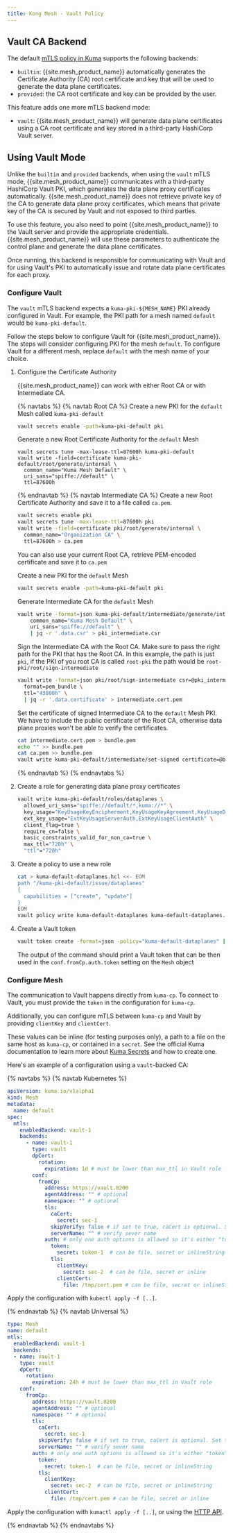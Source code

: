 ```yaml
---
title: Kong Mesh - Vault Policy
---
```


## Vault CA Backend

The default [mTLS policy in Kuma](https://kuma.io/docs/latest/policies/mutual-tls/)
supports the following backends:

* `builtin`: {{site.mesh_product_name}} automatically generates the Certificate
Authority (CA) root certificate and key that will be used to generate the data
plane certificates.
* `provided`: the CA root certificate and key can be provided by the user.

This feature adds one more mTLS backend mode:

* `vault`: {{site.mesh_product_name}} will generate data plane certificates
using a CA root certificate and key stored in a third-party HashiCorp Vault
server.

## Using Vault Mode

Unlike the `builtin` and `provided` backends, when using the `vault` mTLS mode,
{{site.mesh_product_name}} communicates with a third-party HashiCorp Vault PKI,
which generates the data plane proxy certificates automatically.
{{site.mesh_product_name}} does not retrieve private key of the CA to generate data plane proxy certificates,
which means that private key of the CA is secured by Vault and not exposed to third parties.

To use this feature, you also need to point {{site.mesh_product_name}} to the
Vault server and provide the appropriate credentials. {{site.mesh_product_name}}
will use these parameters to authenticate the control plane and generate the
data plane certificates.

Once running, this backend is responsible for communicating with Vault and for
using Vault's PKI to automatically issue and rotate data plane certificates for
each proxy.

### Configure Vault

The `vault` mTLS backend expects a `kuma-pki-${MESH_NAME}` PKI already
configured in Vault. For example, the PKI path for a mesh named `default` would
be `kuma-pki-default`.

Follow the steps below to configure Vault for {{site.mesh_product_name}}.
The steps will consider configuring PKI for the mesh `default`.
To configure Vault for a different mesh, replace `default` with the mesh name of your choice.

1. Configure the Certificate Authority

    {{site.mesh_product_name}} can work with either Root CA or with Intermediate CA.
    
    {% navtabs %}
    {% navtab Root CA %}
    Create a new PKI for the `default` Mesh called `kuma-pki-default`
    ```sh
    vault secrets enable -path=kuma-pki-default pki
    ```
    Generate a new Root Certificate Authority for the `default` Mesh
    ```
    vault secrets tune -max-lease-ttl=87600h kuma-pki-default
    vault write -field=certificate kuma-pki-default/root/generate/internal \
      common_name="Kuma Mesh Default" \
      uri_sans="spiffe://default" \
      ttl=87600h
    ```
    {% endnavtab %}
    {% navtab Intermediate CA %}
    Create a new Root Certificate Authority and save it to a file called `ca.pem`.
    ```sh
    vault secrets enable pki
    vault secrets tune -max-lease-ttl=87600h pki
    vault write -field=certificate pki/root/generate/internal \
      common_name="Organization CA" \
      ttl=87600h > ca.pem
    ```
    You can also use your current Root CA, retrieve PEM-encoded certificate and save it to `ca.pem`
    
    Create a new PKI for the `default` Mesh
    ```sh
    vault secrets enable -path=kuma-pki-default pki
    ```
    
    Generate Intermediate CA for the `default` Mesh
    ```sh
    vault write -format=json kuma-pki-default/intermediate/generate/internal \
        common_name="Kuma Mesh Default" \
        uri_sans="spiffe://default" \
        | jq -r '.data.csr' > pki_intermediate.csr
    ```
    
    Sign the Intermediate CA with the Root CA. Make sure to pass the right path for the PKI that has the Root CA.
    In this example, the path is just `pki`, if the PKI of you root CA is called `root-pki` the path would be `root-pki/root/sign-intermediate`   
    ```sh
    vault write -format=json pki/root/sign-intermediate csr=@pki_intermediate.csr \
      format=pem_bundle \
      ttl="43800h" \
      | jq -r '.data.certificate' > intermediate.cert.pem
    ```
    
    Set the certificate of signed Intermediate CA to the `default` Mesh PKI.
    We have to include the public certificate of the Root CA, otherwise data plane proxies won't be able to verify the certificates.
    ```sh
    cat intermediate.cert.pem > bundle.pem
    echo "" >> bundle.pem
    cat ca.pem >> bundle.pem
    vault write kuma-pki-default/intermediate/set-signed certificate=@bundle.pem
    ```
    {% endnavtab %}
    {% endnavtabs %}
    
2. Create a role for generating data plane proxy certificates

    ```sh
    vault write kuma-pki-default/roles/dataplanes \
      allowed_uri_sans="spiffe://default/*,kuma://*" \
      key_usage="KeyUsageKeyEncipherment,KeyUsageKeyAgreement,KeyUsageDigitalSignature" \
      ext_key_usage="ExtKeyUsageServerAuth,ExtKeyUsageClientAuth" \
      client_flag=true \
      require_cn=false \
      basic_constraints_valid_for_non_ca=true \
      max_ttl="720h" \
      "ttl"="720h"
    ```

3. Create a policy to use a new role

    ```sh
    cat > kuma-default-dataplanes.hcl <<- EOM
    path "/kuma-pki-default/issue/dataplanes"
    {
      capabilities = ["create", "update"]
    }
    EOM
    vault policy write kuma-default-dataplanes kuma-default-dataplanes.hcl
    ```

4. Create a Vault token

    ```sh
    vault token create -format=json -policy="kuma-default-dataplanes" | jq -r ".auth.client_token"
    ```
    The output of the command should print a Vault token that can be then used in the `conf.fromCp.auth.token` setting on the `Mesh` object

### Configure Mesh

The communication to Vault happens directly from `kuma-cp`. To connect to
Vault, you must provide the `token` in the configuration for `kuma-cp`.

Additionally, you can configure mTLS between `kuma-cp` and Vault by providing `clientKey` and `clientCert`.

These values can be inline (for testing purposes only), a path to a file on the
same host as `kuma-cp`, or contained in a `secret`. See the official Kuma
documentation to learn more about [Kuma Secrets](https://kuma.io/docs/latest/documentation/secrets/)
and how to create one.

Here's an example of a configuration using a `vault`-backed CA:

{% navtabs %}
{% navtab Kubernetes %}

```yaml
apiVersion: kuma.io/v1alpha1
kind: Mesh
metadata:
  name: default
spec:
  mtls:
    enabledBackend: vault-1
    backends:
      - name: vault-1
        type: vault
        dpCert:
          rotation:
            expiration: 1d # must be lower than max_ttl in Vault role
        conf:
          fromCp:
            address: https://vault.8200
            agentAddress: "" # optional
            namespace: "" # optional
            tls:
              caCert:
                secret: sec-1
              skipVerify: false # if set to true, caCert is optional. Set to true only for development
              serverName: "" # verify sever name
            auth: # only one auth options is allowed so it's either "token" or "tls"
              token:
                secret: token-1  # can be file, secret or inlineString
              tls:
                clientKey:
                  secret: sec-2  # can be file, secret or inline
                clientCert:
                  file: /tmp/cert.pem # can be file, secret or inlineString
```

Apply the configuration with `kubectl apply -f [..]`.

{% endnavtab %}
{% navtab Universal %}

```yaml
type: Mesh
name: default
mtls:
  enabledBackend: vault-1
  backends:
  - name: vault-1
    type: vault
    dpCert:
      rotation:
        expiration: 24h # must be lower than max_ttl in Vault role
    conf:
      fromCp:
        address: https://vault.8200
        agentAddress: "" # optional
        namespace: "" # optional
        tls:
          caCert:
            secret: sec-1
          skipVerify: false # if set to true, caCert is optional. Set to true only for development
          serverName: "" # verify sever name
        auth: # only one auth options is allowed so it's either "token" or "tls"
          token:
            secret: token-1  # can be file, secret or inlineString
          tls:
            clientKey:
              secret: sec-2  # can be file, secret or inlineString
            clientCert:
              file: /tmp/cert.pem # can be file, secret or inline
```

Apply the configuration with `kumactl apply -f [..]`, or using the [HTTP API](https://kuma.io/docs/latest/documentation/http-api).

{% endnavtab %}
{% endnavtabs %}

